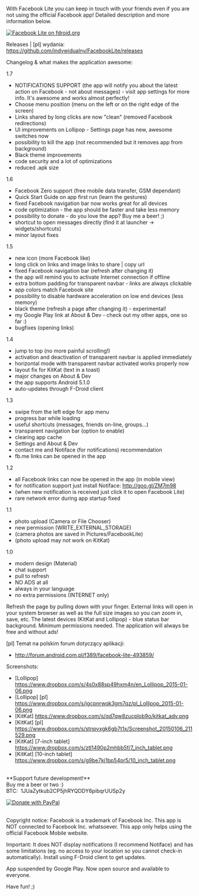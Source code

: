 With Facebook Lite you can keep in touch with your friends even if you are not using the official Facebook app! Detailed description and more information below.

[![Facebook Lite on fdroid.org](https://camo.githubusercontent.com/7df0eafa4433fa4919a56f87c3d99cf81b68d01c/68747470733a2f2f662d64726f69642e6f72672f77696b692f696d616765732f632f63342f462d44726f69642d627574746f6e5f617661696c61626c652d6f6e2e706e67 "Download from fdroid.org")](https://f-droid.org/app/org.indywidualni.fblite)

Releases | [pl] wydania: https://github.com/indywidualny/FacebookLite/releases

Changelog & what makes the application awesome:

1.7
* NOTIFICATIONS SUPPORT (the app will notify you about the latest action on Facebook - not about messages) - visit app settings for more info. It's awesome and works almost perfectly!
* Choose menu position (menu on the left or on the right edge of the screen)
* Links shared by long clicks are now "clean" (removed Facebook redirections)
* UI improvements on Lollipop - Settings page has new, awesome switches now
* possibility to kill the app (not recommended but it removes app from background)
* Black theme improvements
* code security and a lot of optimizations
* reduced .apk size

1.6
* Facebook Zero support (free mobile data transfer, GSM dependant)
* Quick Start Guide on app first run (learn the gestures)
* fixed Facebook navigation bar now works great for all devices
* code optimization - the app should be faster and take less memory
* possibility to donate - do you love the app? Buy me a beer! ;)
* shortcut to open messages directly (find it at launcher -> widgets/shortcuts)
* minor layout fixes

1.5
* new icon (more Facebook like)
* long click on links and image links to share | copy url
* fixed Facebook navigation bar (refresh after changing it)
* the app will remind you to activate Internet connection if offline
* extra bottom padding for transparent navbar - links are always clickable
* app colors match Facebook site
* possibility to disable hardware acceleration on low end devices (less memory)
* black theme (refresh a page after changing it) - experimental!
* my Google Play link at About & Dev - check out my other apps, one so far :)
* bugfixes (opening links)

1.4
* jump to top (no more painful scrolling!)
* activation and deactivation of transparent navbar is applied immediately
* horizontal mode with transparent navbar activated works properly now
* layout fix for KitKat (text in a toast)
* major changes on About & Dev
* the app supports Android 5.1.0
* auto-updates through F-Droid client

1.3
* swipe from the left edge for app menu
* progress bar while loading
* useful shortcuts (messages, friends on-line, groups...)
* transparent navigation bar (option to enable)
* clearing app cache
* Settings and About & Dev
* contact me and Notiface (for notifications) recommendation
* fb.me links can be opened in the app

1.2
* all Facebook links can now be opened in the app (in mobile view)
* for notification support just install Notiface: http://goo.gl/ZM7m98
* (when new notification is received just click it to open Facebook Lite)
* rare network error during app startup fixed

1.1
* photo upload (Camera or File Chooser)
* new permission (WRITE_EXTERNAL_STORAGE)
* (camera photos are saved in Pictures/FacebookLite)
* (photo upload may not work on KitKat)

1.0
* modern design (Material)
* chat support
* pull to refresh
* NO ADS at all
* always in your language
* no extra permissions (INTERNET only)

Refresh the page by pulling down with your finger. External links will open in your system browser as well as the full size images so you can zoom in, save, etc. The latest devices (KitKat and Lollipop) - blue status bar background. Minimum permissions needed. The application will always be free and without ads!

[pl] Temat na polskim forum dotyczący aplikacji:
* http://forum.android.com.pl/f389/facebook-lite-493859/

Screenshots:

* [Lollipop] https://www.dropbox.com/s/4s0x88sp49hxm4n/en_Lollipop_2015-01-06.png
* [Lollipop] [pl] https://www.dropbox.com/s/jgcpnrwqk3gm7qz/pl_Lollipop_2015-01-06.png
* [KitKat] https://www.dropbox.com/s/qd7qw8zucplob9o/kitkat_adv.png
* [KitKat] [pl] https://www.dropbox.com/s/stnpvxgk6gb7t1x/Screenshot_20150106_211529.png
* [KitKat] [7-inch tablet] https://www.dropbox.com/s/ztl1490p2mhbb5f/7_inch_tablet.png
* [KitKat] [10-inch tablet] https://www.dropbox.com/s/g9be7kj1bp54pr5/10_inch_tablet.png

<br />
**Support future development!**<br />
Buy me a beer or two :)<br />
BTC:&nbsp;  1JUaZytkub2CP5jhRYQDDY6pibqrUUSp2y

[![Donate with PayPal](https://www.paypalobjects.com/en_US/GB/i/btn/btn_donateCC_LG.gif "Donate with PayPal")](https://www.paypal.com/cgi-bin/webscr?cmd=_donations&business=koras%2eevil%40gmail%2ecom&lc=GB&item_name=Krzysztof%20Grabowski&currency_code=USD&bn=PP%2dDonationsBF%3abtn_donateCC_LG%2egif%3aNonHosted)

<br />
Copyright notice: Facebook is a trademark of Facebook Inc. This app is NOT connected to Facebook Inc. whatsoever. This app only helps using the official Facebook Mobile website.

Important: It does NOT display notifications (I recommend Notiface) and has some limitations (eg. no access to your location so you cannot check-in automatically). Install using F-Droid client to get updates.

App suspended by Google Play.
Now open source and available to everyone.

Have fun! ;)
